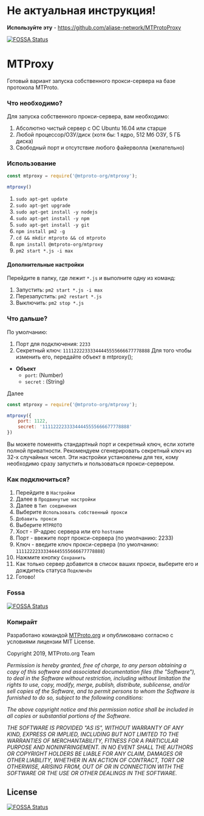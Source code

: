 # Не актуальная инструкция!
**Используйте эту** - https://github.com/aliase-network/MTProtoProxy

[![FOSSA Status](https://app.fossa.com/api/projects/git%2Bgithub.com%2Fmtproto-org%2Fproxy.svg?type=shield)](https://app.fossa.com/projects/git%2Bgithub.com%2Fmtproto-org%2Fproxy?ref=badge_shield)
# MTProxy
Готовый вариант запуска собственного прокси-сервера на базе протокола MTProto.

### Что необходимо?
Для запуска собственного прокси-сервера, вам необходимо:

1. Абсолютно чистый сервер с ОС Ubuntu 16.04 или старше
2. Любой процессор/ОЗУ/диск (хотя бы: 1 ядро, 512 Мб ОЗУ, 5 ГБ диска)
3. Свободный порт и отсутствие любого файерволла (желательно)

### Использование

```javascript
const mtproxy = require('@mtproto-org/mtproxy');

mtproxy()
```

1. `sudo apt-get update`
2. `sudo apt-get upgrade`
3. `sudo apt-get install -y nodejs`
4. `sudo apt-get install -y npm`
5. `sudo apt-get install -y git`
6. `npm install pm2 -g`
7. `cd && mkdir mtproto && cd mtproto`
8. `npm install @mtproto-org/mtproxy`
9. `pm2 start *.js -i max`

#### Дополнительные настройки
Перейдите в папку, где лежит `*.js` и выполните одну из команд:

1. Запустить: `pm2 start *.js -i max`
2. Перезапустить: `pm2 restart *.js`
3. Выключить: `pm2 stop *.js`

### Что дальше?
По умолчанию:
1. Порт для подключения: `2233`
2. Секретный ключ: `11112222333344445555666677778888`
Для того чтобы изменить его, передайте объект в mtproxy();

- **Объект**
  - `port`: (Number)
  - `secret` : (String)

Далее
```javascript
const mtproxy = require('@mtproto-org/mtproxy');

mtproxy({
    port: 1122,
    secret: '11112222333344445555666677778888'
})
```


Вы можете поменять стандартный порт и секретный ключ, если хотите полной приватности. Рекомендуем сгенерировать секретный ключ из 32-х случайных чисел. Эти настройки установлены для тех, кому необходимо сразу запустить и пользоваться прокси-сервером.

### Как подключиться?
1. Перейдите в `Настройки`
2. Далее в `Продвинутые настройки`
3. Далее в `Тип соединения`
4. Выберите `Использовать собственный прокси`
5. `Добавить прокси`
6. Выберите `MTPROTO`
7. Хост - IP-адрес сервера или его `hostname`
8. Порт - ввежите порт прокси-сервера (по умолчанию: 2233)
9. Ключ - введите ключ прокси-сервера (по умолчанию: `11112222333344445555666677778888`)
10. Нажмите кнопку `Сохранить`
11. Как только сервер добавится в список ваших прокси, выберите его и дождитесь статуса `Подключён`
12. Готово!

### Fossa

[![FOSSA Status](https://app.fossa.com/api/projects/git%2Bgithub.com%2Fmtproto-org%2Fproxy.svg?type=large)](https://app.fossa.com/projects/git%2Bgithub.com%2Fmtproto-org%2Fproxy?ref=badge_large)

### Копирайт
Разработано командой [MTProto.org](https://mtproto.org) и опубликовано согласно с условиями лицензии MIT License.

Copyright 2019, MTProto.org Team

*Permission is hereby granted, free of charge, to any person obtaining a copy of this software and associated documentation files (the "Software"), to deal in the Software without restriction, including without limitation the rights to use, copy, modify, merge, publish, distribute, sublicense, and/or sell copies of the Software, and to permit persons to whom the Software is furnished to do so, subject to the following conditions:*

*The above copyright notice and this permission notice shall be included in all copies or substantial portions of the Software.*

*THE SOFTWARE IS PROVIDED "AS IS", WITHOUT WARRANTY OF ANY KIND, EXPRESS OR IMPLIED, INCLUDING BUT NOT LIMITED TO THE WARRANTIES OF MERCHANTABILITY, FITNESS FOR A PARTICULAR PURPOSE AND NONINFRINGEMENT. IN NO EVENT SHALL THE AUTHORS OR COPYRIGHT HOLDERS BE LIABLE FOR ANY CLAIM, DAMAGES OR OTHER LIABILITY, WHETHER IN AN ACTION OF CONTRACT, TORT OR OTHERWISE, ARISING FROM, OUT OF OR IN CONNECTION WITH THE SOFTWARE OR THE USE OR OTHER DEALINGS IN THE SOFTWARE.*


## License
[![FOSSA Status](https://app.fossa.io/api/projects/git%2Bgithub.com%2Fmtproto-org%2Fproxy.svg?type=large)](https://app.fossa.io/projects/git%2Bgithub.com%2Fmtproto-org%2Fproxy?ref=badge_large)